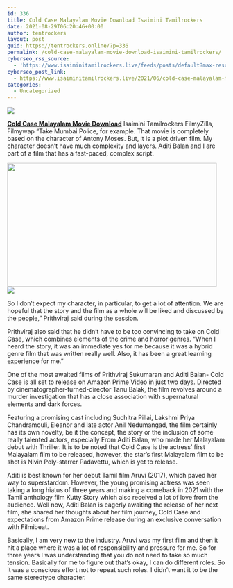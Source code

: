 ```yaml
---
id: 336
title: Cold Case Malayalam Movie Download Isaimini Tamilrockers
date: 2021-08-29T06:20:46+00:00
author: tentrockers
layout: post
guid: https://tentrockers.online/?p=336
permalink: /cold-case-malayalam-movie-download-isaimini-tamilrockers/
cyberseo_rss_source:
  - 'https://www.isaiminitamilrockers.live/feeds/posts/default?max-results=150&start-index=1'
cyberseo_post_link:
  - https://www.isaiminitamilrockers.live/2021/06/cold-case-malayalam-movie-download-isaimini-tamilrockers.html
categories:
  - Uncategorized
---
```

<div class="media_block">
  <img src="https://1.bp.blogspot.com/-PzQYuXntAO0/YNnZjD62MRI/AAAAAAAAA-A/SUO6XBbq-mwySxXALuHNBNRhrsoS1M3egCLcBGAsYHQ/s72-w483-h285-c/cold-case-ott-release-date.jpg" class="media_thumbnail" />
</div>

<meta content="Cold Case Malayalam Movie Download Isaimini Tamilrockers&nbsp;FilmyZilla, Filmywap&nbsp; “Take Mumbai Police, for example. That movie is completely b..." name="twitter:description" />

  


<center>
</center>

**[Cold Case Malayalam Movie Download](https://www.tamilrockers.co.nz/cold-case-malayalam-movie-download-tamilrockers/)** Isaimini Tamilrockers&nbsp;FilmyZilla, Filmywap&nbsp;<span face="Verdana, BlinkMacSystemFont, -apple-system, &quot;segoe ui&quot;, Roboto, Oxygen, Ubuntu, Cantarell, &quot;open sans&quot;, &quot;helvetica neue&quot;, sans-serif">“Take Mumbai Police, for example. That movie is completely based on the character of Antony Moses. But, it is a plot driven film. My character doesn’t have much complexity and layers.</span><span face="Verdana, BlinkMacSystemFont, -apple-system, &quot;segoe ui&quot;, Roboto, Oxygen, Ubuntu, Cantarell, &quot;open sans&quot;, &quot;helvetica neue&quot;, sans-serif">&nbsp;</span><span face="Verdana, BlinkMacSystemFont, -apple-system, &quot;segoe ui&quot;, Roboto, Oxygen, Ubuntu, Cantarell, &quot;open sans&quot;, &quot;helvetica neue&quot;, sans-serif">Aditi Balan&nbsp;</span><span face="Verdana, BlinkMacSystemFont, -apple-system, &quot;segoe ui&quot;, Roboto, Oxygen, Ubuntu, Cantarell, &quot;open sans&quot;, &quot;helvetica neue&quot;, sans-serif">and I are part of a film that has a fast-paced, complex script.</span>

<div class="separator">
  <a href="https://1.bp.blogspot.com/-PzQYuXntAO0/YNnZjD62MRI/AAAAAAAAA-A/SUO6XBbq-mwySxXALuHNBNRhrsoS1M3egCLcBGAsYHQ/s654/cold-case-ott-release-date.jpg"><img loading="lazy" border="0" data-original-height="422" data-original-width="654" height="285" src="https://1.bp.blogspot.com/-PzQYuXntAO0/YNnZjD62MRI/AAAAAAAAA-A/SUO6XBbq-mwySxXALuHNBNRhrsoS1M3egCLcBGAsYHQ/w483-h285/cold-case-ott-release-date.jpg" width="483" /></a>
</div>



<div class="separator">
  <a href="https://bonepa.com/1d8ec7348b/2b6fd1dd06/?placementName=default"><img border="0" data-original-height="250" data-original-width="300" src="https://1.bp.blogspot.com/-nfbzYVobUik/YMlpOerzdgI/AAAAAAAAA3Y/aAupsOUs_WMY6Lv7R1OtZhI6OqaRh-YAwCPcBGAYYCw/s0/e854879156f0849f3d27a89db88ed039.png" /></a>
</div>

<span face="Verdana, BlinkMacSystemFont, -apple-system, &quot;segoe ui&quot;, Roboto, Oxygen, Ubuntu, Cantarell, &quot;open sans&quot;, &quot;helvetica neue&quot;, sans-serif">So I don’t expect my character, in particular, to get a lot of attention. We are hopeful that the story and the film as a whole will be liked and discussed by the people,” Prithviraj said during the session.</span>

Prithviraj also said that he didn’t have to be too convincing to take on Cold Case, which combines elements of the crime and horror genres. “When I heard the story, it was an immediate yes for me because it was a hybrid genre film that was written really well. Also, it has been a great learning experience for me.”

One of the most awaited films of Prithviraj Sukumaran and Aditi Balan- Cold Case is all set to release on Amazon Prime Video in just two days. Directed by cinematographer-turned-director&nbsp;<span>Tanu</span>&nbsp;<span>Balak</span>, the film revolves around a murder investigation that has a close association with supernatural elements and dark forces.

Featuring a promising cast including&nbsp;<span>Suchitra Pillai</span>,&nbsp;<span>Lakshmi Priya Chandramouli</span>, Eleanor and late actor Anil Nedumangad, the film certainly has its own novelty, be it the concept, the story or the inclusion of some really talented actors, especially From Aditi Balan, who made her Malayalam debut with Thriller. It is to be noted that Cold Case is the actress’ first Malayalam film to be released, however, the star’s first Malayalam film to be shot is Nivin Poly-starrer Padavettu, which is yet to release.

Aditi is best known for her debut Tamil film Aruvi (2017), which paved her way to superstardom. However, the young promising actress was seen taking a long hiatus of three years and making a comeback in 2021 with the Tamil anthology film Kutty Story which also received a lot of love from the audience. Well now, Aditi Balan is eagerly awaiting the release of her next film, she shared her thoughts about her film journey, Cold Case and expectations from Amazon Prime release during an exclusive conversation with Filmibeat.

Basically, I am very new to the industry. Aruvi was my first film and then it hit a place where it was a lot of responsibility and pressure for me. So for three years I was understanding that you do not need to take so much tension. Basically for me to figure out that’s okay, I can do different roles. So it was a conscious effort not to repeat such roles. I didn’t want it to be the same stereotype character.

<center>
</center>